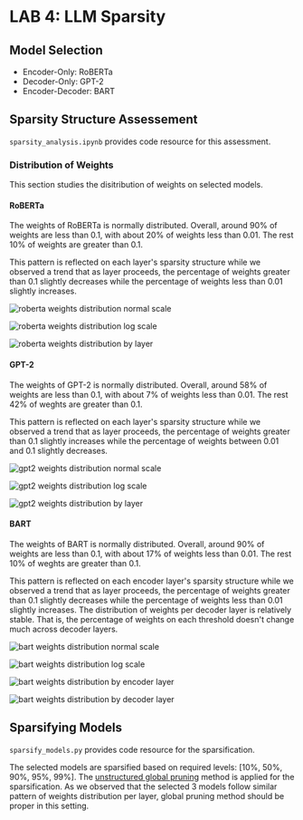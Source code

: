 # LAB 4: LLM Sparsity

## Model Selection
* Encoder-Only: RoBERTa
* Decoder-Only: GPT-2
* Encoder-Decoder: BART

## Sparsity Structure Assessement

`sparsity_analysis.ipynb` provides code resource for this assessment.

### Distribution of Weights

This section studies the disitribution of weights on selected models.

#### RoBERTa

The weights of RoBERTa is normally distributed. Overall, around 90% of weights are less than 0.1, with about 20% of weights less than 0.01. The rest 10% of weights are greater than 0.1.

This pattern is reflected on each layer's sparsity structure while we observed a trend that as layer proceeds, the percentage of weights greater than 0.1 slightly decreases while the percentage of weights less than 0.01 slightly increases.

![roberta weights distribution normal scale](plots/roberta_weights_dist_normal.png)

![roberta weights distribution log scale](plots/roberta_weights_dist_log.png)

![roberta weights distribution by layer](plots/roberta_weights_by_layers.png)

#### GPT-2

The weights of GPT-2 is normally distributed. Overall, around 58% of weights are less than 0.1, with about 7% of weights less than 0.01. The rest 42% of weghts are greater than 0.1.

This pattern is reflected on each layer's sparsity structure while we observed a trend that as layer proceeds, the percentage of weights greater than 0.1 slightly increases while the percentage of weights between 0.01 and 0.1 slightly decreases.

![gpt2 weights distribution normal scale](plots/gpt2_weights_dist_normal.png)

![gpt2 weights distribution log scale](plots/gpt2_weights_dist_log.png)

![gpt2 weights distribution by layer](plots/gpt2_weights_by_layers.png)

#### BART

The weights of BART is normally distributed. Overall, around 90% of weights are less than 0.1, with about 17% of weights less than 0.01. The rest 10% of weghts are greater than 0.1.

This pattern is reflected on each encoder layer's sparsity structure while we observed a trend that as layer proceeds, the percentage of weights greater than 0.1 slightly decreases while the percentage of weights less than 0.01 slightly increases. The distribution of weights per decoder layer is relatively stable. That is, the percentage of weights on each threshold doesn't change much across decoder layers.

![bart weights distribution normal scale](plots/bart_weights_dist_normal.png)

![bart weights distribution log scale](plots/bart_weights_dist_log.png)

![bart weights distribution by encoder layer](plots/bart-encoder_weights_by_layers.png)

![bart weights distribution by decoder layer](plots/bart-decoder_weights_by_layers.png)


## Sparsifying Models

`sparsify_models.py` provides code resource for the sparsification.

The selected models are sparsified based on required levels: [10%, 50%, 90%, 95%, 99%]. The [unstructured global pruning](https://pytorch.org/docs/stable/generated/torch.nn.utils.prune.global_unstructured.html) method is applied for the sparsification. As we observed that the selected 3 models follow similar pattern of weights distribution per layer, global pruning method should be proper in this setting.


